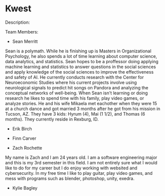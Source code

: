 # Kwest

Description:

Team Members:
* Sean Merritt

Sean is a polymath. While he is finishing up is Masters in Organizational Psychology, he also spends a lot of time learning about computer science, data analytics, and statistics. Sean hopes to be a proffessor doing applying machine learning and statistics to answer questions in the social sciences and apply knowledge of the social sciences to improve the effectiveness and safety of AI. He currently conducts research with the Center for Neuroeconomic Studies where his current projects involve using neurological signals to predict hit songs on Pandora and analyzing the conceptual networks of well-being. When Sean isn't learning or doing research he likes to spend time with his family, play video games, or analyze stories. He and his wife Mikaela met eachother when they were 15 at a church dance and got married 3 months after he got from his mission in Tucson, AZ. They have 3 kids: Hyrum (4), Mai (1 1/2), and Thomas (6 months). They currently reside in Rexburg, ID.  

* Erik Birch
* Finn Carver 


* Zach Rochette

My name is Zach and I am 24 years old. I am a software engineering major and this is my 3rd semester in this field. I am not entirely sure what I would like to do for my career but I do enjoy working with websited and cybersecurity. In my free time I like to play guitar, play video games, and mess with programs such as blender, photoshop, unity, exedra. 

* Kylie Bagley
